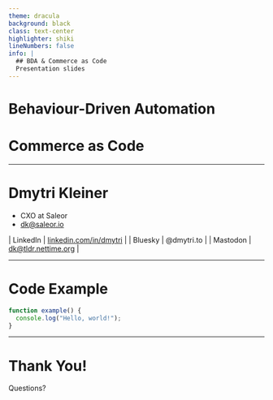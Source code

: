```yaml
---
theme: dracula
background: black
class: text-center
highlighter: shiki
lineNumbers: false
info: |
  ## BDA & Commerce as Code
  Presentation slides
---
```


# Behaviour-Driven Automation
# Commerce as Code

---

# Dmytri Kleiner

- CXO at Saleor
- dk@saleor.io

| LinkedIn | [linkedin.com/in/dmytri](https://linkedin.com/in/dmytri) |
| Bluesky | @dmytri.to |
| Mastodon | dk@tldr.nettime.org |

---

# Code Example

```javascript
function example() {
  console.log("Hello, world!");
}
```

---

# Thank You!

Questions?
